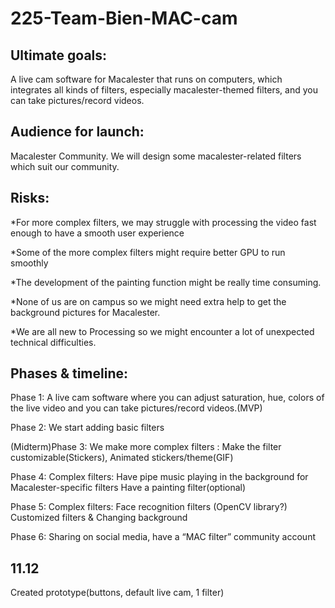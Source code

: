 # 225-Team-Bien-MAC-cam


## Ultimate goals:  
A live cam software  for Macalester that runs on computers, which integrates all kinds of filters, especially macalester-themed filters, and you can take pictures/record videos.

## Audience for launch: 
Macalester Community. We will design some macalester-related filters which suit our community. 

## Risks: 
*For more complex filters, we may struggle with processing the video fast enough to have a smooth user experience

*Some of the more complex filters might require better GPU to run smoothly

*The development of the painting function might be really time consuming. 

*None of us are on campus so we might need extra help to get the background pictures for Macalester.

*We are all new to Processing so we might encounter a lot of unexpected technical difficulties.

## Phases & timeline: 
Phase 1: A live cam software where you can adjust saturation, hue, colors of the live video and you can take pictures/record videos.(MVP)

Phase 2: We start adding basic filters

(Midterm)Phase 3: We make more complex filters : 
Make the filter customizable(Stickers),
Animated stickers/theme(GIF)

Phase 4: Complex filters: 
 Have pipe music playing in the background for Macalester-specific filters 
 Have a painting filter(optional)
 
Phase 5:  Complex filters:
Face recognition filters (OpenCV library?)
Customized filters & Changing background

Phase 6: Sharing on social media, have a “MAC filter” community account


## 11.12
Created prototype(buttons, default live cam, 1 filter)




